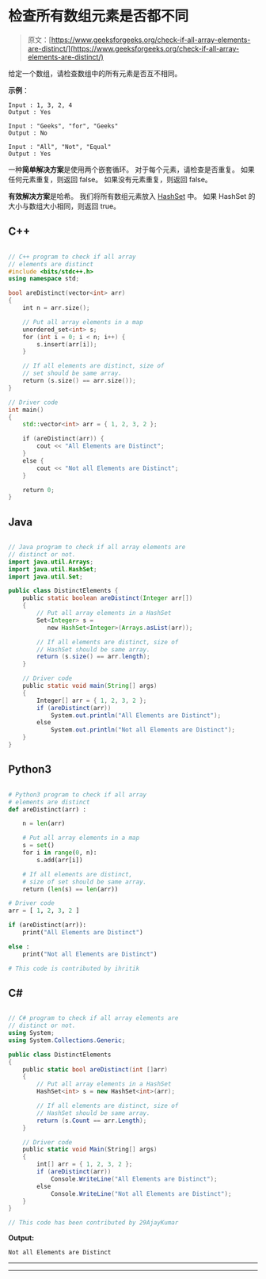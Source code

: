 # 检查所有数组元素是否都不同

> 原文：[https://www.geeksforgeeks.org/check-if-all-array-elements-are-distinct/](https://www.geeksforgeeks.org/check-if-all-array-elements-are-distinct/)

给定一个数组，请检查数组中的所有元素是否互不相同。

**示例**：

```
Input : 1, 3, 2, 4
Output : Yes

Input : "Geeks", "for", "Geeks"
Output : No

Input : "All", "Not", "Equal"
Output : Yes

```

一种**简单解决方案**是使用两个嵌套循环。 对于每个元素，请检查是否重复。 如果任何元素重复，则返回 false。 如果没有元素重复，则返回 false。

**有效解决方案**是哈希。 我们将所有数组元素放入 [HashSet](http://www.geeksforgeeks.org/hashset-in-java/) 中。 如果 HashSet 的大小与数组大小相同，则返回 true。

## C++

```cpp

// C++ program to check if all array  
// elements are distinct 
#include <bits/stdc++.h> 
using namespace std; 

bool areDistinct(vector<int> arr) 
{ 
    int n = arr.size(); 

    // Put all array elements in a map 
    unordered_set<int> s; 
    for (int i = 0; i < n; i++) { 
        s.insert(arr[i]); 
    } 

    // If all elements are distinct, size of 
    // set should be same array. 
    return (s.size() == arr.size()); 
} 

// Driver code 
int main() 
{ 
    std::vector<int> arr = { 1, 2, 3, 2 }; 

    if (areDistinct(arr)) { 
        cout << "All Elements are Distinct"; 
    } 
    else { 
        cout << "Not all Elements are Distinct"; 
    } 

    return 0; 
} 

```

## Java

```java

// Java program to check if all array elements are 
// distinct or not. 
import java.util.Arrays; 
import java.util.HashSet; 
import java.util.Set; 

public class DistinctElements { 
    public static boolean areDistinct(Integer arr[]) 
    { 
        // Put all array elements in a HashSet 
        Set<Integer> s =  
           new HashSet<Integer>(Arrays.asList(arr)); 

        // If all elements are distinct, size of 
        // HashSet should be same array. 
        return (s.size() == arr.length); 
    } 

    // Driver code 
    public static void main(String[] args) 
    { 
        Integer[] arr = { 1, 2, 3, 2 }; 
        if (areDistinct(arr)) 
            System.out.println("All Elements are Distinct"); 
        else
            System.out.println("Not all Elements are Distinct"); 
    } 
} 

```

## Python3

```py

# Python3 program to check if all array  
# elements are distinct 
def areDistinct(arr) : 

    n = len(arr) 

    # Put all array elements in a map 
    s = set() 
    for i in range(0, n):  
        s.add(arr[i]) 

    # If all elements are distinct,  
    # size of set should be same array. 
    return (len(s) == len(arr)) 

# Driver code 
arr = [ 1, 2, 3, 2 ] 

if (areDistinct(arr)):  
    print("All Elements are Distinct") 

else :  
    print("Not all Elements are Distinct") 

# This code is contributed by ihritik 

```

## C#

```cs

// C# program to check if all array elements are 
// distinct or not. 
using System; 
using System.Collections.Generic; 

public class DistinctElements  
{ 
    public static bool areDistinct(int []arr) 
    { 
        // Put all array elements in a HashSet 
        HashSet<int> s = new HashSet<int>(arr); 

        // If all elements are distinct, size of 
        // HashSet should be same array. 
        return (s.Count == arr.Length); 
    } 

    // Driver code 
    public static void Main(String[] args) 
    { 
        int[] arr = { 1, 2, 3, 2 }; 
        if (areDistinct(arr)) 
            Console.WriteLine("All Elements are Distinct"); 
        else
            Console.WriteLine("Not all Elements are Distinct"); 
    } 
} 

// This code has been contributed by 29AjayKumar 

```

**Output:**

```
Not all Elements are Distinct

```



* * *

* * *



